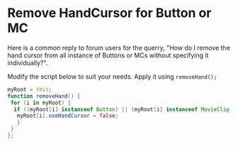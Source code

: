 # Remove HandCursor for Button or MC

Here is a common reply to forum users for the querry, "How do I remove the hand cursor from all instance of Buttons or MCs without specifying it individually?".

Modify the script below to suit your needs. Apply it using `removeHand();`

```as
myRoot = this;
function removeHand() {
 for (i in myRoot) {
  if ((myRoot[i] instanceof Button) || (myRoot[i] instanceof MovieClip)) {
   myRoot[i].useHandCursor = false;
   }
 }
};
```